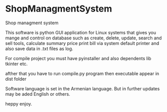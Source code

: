 # ShopManagmentSystem
Shop managment system 

This software is python GUI application for Linux systems that gives you mange and control on database such as create, delete, update, search and sell tools, calculate summary price print bill via system default printer and also save data in .txt files as log. 

For compile project you must have pyinstaller and also dependents lib tkinter etc.

afther that you have to run compile.py program then executable appear in dist folder

Software language is set in the Armenian language.
But in further updates may be aded English or others.

heppy enjoy.
